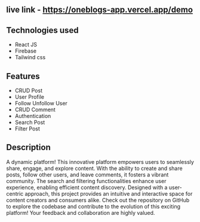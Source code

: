 ## live link - https://oneblogs-app.vercel.app/demo

## Technologies used

- React JS
- Firebase
- Tailwind css


## Features

- CRUD Post
- User Profile
- Follow Unfollow User
- CRUD Comment
- Authentication
- Search Post
- Filter Post

## Description

A dynamic platform! This innovative platform empowers users to seamlessly share, engage, and explore content. With the ability to create and share posts, follow other users, and leave comments, it fosters a vibrant community. The search and filtering functionalities enhance user experience, enabling efficient content discovery. Designed with a user-centric approach, this project provides an intuitive and interactive space for content creators and consumers alike. Check out the repository on GitHub to explore the codebase and contribute to the evolution of this exciting platform! Your feedback and collaboration are highly valued.
